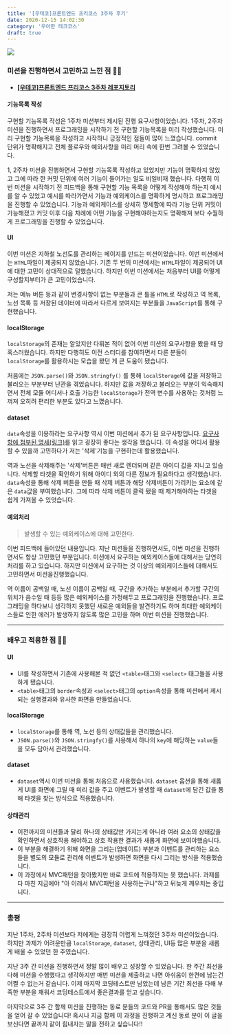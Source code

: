 ```yaml
---
title: '[우테코]프론트엔드 프리코스 3주차 후기'
date: 2020-12-15 14:02:30
category: '우아한 테크코스'
draft: true
---
```


![](./images/woowa.png)

### 미션을 진행하면서 고민하고 느낀 점 🧑‍💻

- **[[우테코]프론트엔드 프리코스 3주차 레포지토리](https://github.com/YUJO42/javascript-subway-map-precourse/tree/yujo42)**

#### 기능목록 작성

구현할 기능목록 작성은 1주차 미션부터 제시된 진행 요구사항이었습니다. 1주차, 2주차 미션을 진행하면서 프로그래밍을 시작하기 전 구현할 기능목록을 미리 작성했습니다. 미리 구현할 기능목록을 작성하고 시작하니 긍정적인 점들이 많이 느꼈습니다. commit 단위가 명확해지고 전체 플로우와 예외사항을 미리 머리 속에 한번 그려볼 수 있었습니다.

1, 2주차 미션을 진행하면서 구현할 기능목록 작성하고 있었지만 기능이 명확하지 않았고 그에 따라 한 커밋 단위에 여러 기능이 들어가는 일도 비일비재 했습니다. 다행히 이번 미션을 시작하기 전 피드백을 통해 구현할 기능 목록을 어떻게 작성해야 하는지 예시를 알 수 있었고 예시를 따라가면서 기능과 예외케이스를 명확하게 명시하고 프로그래밍을 진행할 수 있었습니다. 기능과 예외케이스를 상세히 명세함에 따라 기능 단위 커밋이 가능해졌고 커밋 이후 다음 차례에 어떤 기능을 구현해야하는지도 명확해져 보다 수월하게 프로그래밍을 진행할 수 있었습니다.

#### UI

이번 미션은 지하철 노선도를 관리하는 페이지를 만드는 미션이었습니다. 이번 미션에서는 `HTML`파일이 제공되지 않았습니다. 기존 두 번의 미션에서는 `HTML`파일이 제공되어 UI에 대한 고민이 상대적으로 덜했습니다. 하지만 이번 미션에서는 처음부터 UI를 어떻게 구성할지부터가 큰 고민이었습니다.

저는 메뉴 버튼 등과 같이 변경사항이 없는 부분들과 큰 틀을 `HTML`로 작성하고 역 목록, 노선 목록 등 저장된 데이터에 따라서 다르게 보여지는 부분들을 `JavaScript`를 통해 구현했습니다.

#### localStorage

`localStorage`의 존재는 알았지만 다뤄본 적이 없어 이번 미션의 요구사항을 봤을 때 당혹스러웠습니다. 하지만 다행히도 이전 스터디를 참여하면서 다른 분들이 `localStorage`를 활용하시는 모습을 봤던 게 큰 도움이 됐습니다.

처음에는 `JSON.parse()`와 `JSON.stringfy()` 를 통해 `localStorage`에 값을 저장하고 불러오는 부분부터 난관을 겪었습니다. 하지만 값을 저장하고 불러오는 부분이 익숙해지면서 전체 모듈 어디서나 호출 가능한 `localStorage`가 전역 변수를 사용하는 것처럼 느껴져 오히려 편리한 부분도 있다고 느꼈습니다.

#### dataset

`data`속성을 이용하라는 요구사항 역시 이번 미션에서 추가 된 요구사항입니다. [요구사항에 첨부된 명세(링크)](https://developer.mozilla.org/ko/docs/Learn/HTML/Howto/%EB%8D%B0%EC%9D%B4%ED%84%B0_%EC%86%8D%EC%84%B1_%EC%82%AC%EC%9A%A9%ED%95%98%EA%B8%B0)를 읽고 굉장히 좋다는 생각을 했습니다. 이 속성을 어디서 활용할 수 있을까 고민하다가 저는 '삭제'기능을 구현하는데 활용했습니다.

역과 노선을 삭제해주는 '삭제'버튼은 매번 새로 렌더되며 같은 아이디 값을 지니고 있습니다. 삭제할 타겟을 확인하기 위해 아이디 외의 다른 정보가 필요하다고 생각했습니다. `data`속성을 통해 삭제 버튼을 만들 때 삭제 버튼과 해당 삭제버튼이 가리키는 요소에 같은 `data`값을 부여했습니다. 그에 따라 삭제 버튼이 클릭 됐을 때 제거해야하는 타겟을 쉽게 가져올 수 있엇습니다.

#### 예외처리

> 발생할 수 있는 예외케이스에 대해 고민한다.

이번 피드백에 들어있던 내용입니다. 지난 미션들을 진행하면서도, 이번 미션을 진행하면서도 항상 고민했던 부분입니다. 미션에서 요구하는 예외케이스들에 대해서는 당연히 처리를 하고 있습니다. 하지만 미션에서 요구하는 것 이상의 예외케이스들에 대해서도 고민하면서 미션을진행했습니다.

역 이름이 공백일 때, 노선 이름이 공백일 때, 구간을 추가하는 부분에서 추가할 구간의 위치가 음수일 때 등등 많은 예외케이스를 가정해두고 프로그래밍을 진행했습니다. 프로그래밍을 하다보니 생각하지 못했던 새로운 예외들을 발견하기도 하며 최대한 예외케이스들로 인한 에러가 발생하지 않도록 많은 고민을 하며 이번 미션을 진행했습니다.

---

### 배우고 적용한 점 👨‍🏫

#### UI

- UI를 작성하면서 기존에 사용해본 적 없던 `<table>`태그와 `<select>` 태그들을 사용하게 됐습니다.
- `<table>`태그의 `border`속성과 `<select>`태그의 `option`속성을 통해 미션에서 제시되는 실행결과와 유사한 화면을 만들었습니다.

#### localStorage

- `localStorage`를 통해 역, 노선 등의 상태값들을 관리했습니다.
- `JSON.parse()`와 `JSON.stringfy()`를 사용해서 하나의 `key`에 해당하는 `value`들을 모두 담아서 관리했습니다.

#### dataset

- `dataset`역시 이번 미션을 통해 처음으로 사용했습니다. `dataset` 옵션을 통해 새롭게 UI를 화면에 그릴 때 미리 값을 주고 이벤트가 발생할 때 `dataset`에 담긴 값을 통해 타겟을 찾는 방식으로 적용했습니다.

#### 상태관리

- 이전까지의 미션들과 달리 하나의 상태값만 가지는게 아니라 여러 요소의 상태값을 확인하면서 상호작용 해야하고 상호 작용한 결과가 새롭게 화면에 보여야했습니다.
- 이 부분을 해결하기 위해 화면을 그리는(업데이트) 부분과 이벤트를 관리하는 요소들을 별도의 모듈로 관리해 이벤트가 발생하면 화면을 다시 그리는 방식을 적용했습니다.
- 이 과정에서 MVC패턴을 찾아봤지만 바로 코드에 적용하지는 못 했습니다. 과제를 다 마친 지금에야 "아 이래서 MVC패턴을 사용하는구나"하고 뒤늦게 깨우치는 중입니다.

---

### 총평

지난 1주차, 2주차 미션보다 저에게는 굉장히 어렵게 느껴졌던 3주차 미션이었습니다. 하지만 과제가 어려운만큼 `localStorage`, `dataset`, 상태관리, UI등 많은 부분을 새롭게 배울 수 있었던 한 주였습니다.

지난 3주 간 미션을 진행하면서 정말 많이 배우고 성장할 수 있었습니다. 한 주간 최선을 다해 미션을 수행했다고 생각하지만 매번 미션을 제출하고 나면 아쉬움이 한켠에 남는건 어쩔 수 없는거 같습니다. 이제 마지막 코딩테스트만 남았는데 남은 기간 최선을 다해 부족한 부분을 채워서 코딩테스트에서 좋은결과를 얻고 싶습니다.

마지막으로 3주 간 함께 미션을 진행하는 동료 분들의 코드와 PR을 통해서도 많은 것들을 얻어 갈 수 있었습니다! 혹시나 지금 함께 이 과정을 진행하고 계신 동료 분이 이 글을 보신다면 끝까지 같이 힘내자는 말을 전하고 싶습니다!!
